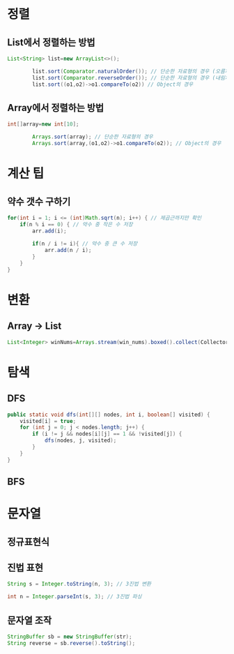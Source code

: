 # 정렬

## List에서 정렬하는 방법

```java
List<String> list=new ArrayList<>();

        list.sort(Comparator.naturalOrder()); // 단순한 자료형의 경우 (오름차순)
        list.sort(Comparator.reverseOrder()); // 단순한 자료형의 경우 (내림차순)
        list.sort((o1,o2)->o1.compareTo(o2)) // Object의 경우
```

## Array에서 정렬하는 방법

```java
int[]array=new int[10];

        Arrays.sort(array); // 단순한 자료형의 경우
        Arrays.sort(array,(o1,o2)->o1.compareTo(o2)); // Object의 경우
```

# 계산 팁

## 약수 갯수 구하기

```java
for(int i = 1; i <= (int)Math.sqrt(n); i++) { // 제곱근까지만 확인
    if(n % i == 0) { // 약수 중 작은 수 저장
        arr.add(i);
    
        if(n / i != i){ // 약수 중 큰 수 저장
            arr.add(n / i);
        }
    }
}
```

# 변환

## Array -> List

```java
List<Integer> winNums=Arrays.stream(win_nums).boxed().collect(Collectors.toList());
```

# 탐색

## DFS

```java
public static void dfs(int[][] nodes, int i, boolean[] visited) {
    visited[i] = true;
    for (int j = 0; j < nodes.length; j++) {
        if (i != j && nodes[i][j] == 1 && !visited[j]) {
            dfs(nodes, j, visited);
        }
    }
}
```

## BFS



# 문자열

## 정규표현식

## 진법 표현

```java
String s = Integer.toString(n, 3); // 3진법 변환

int n = Integer.parseInt(s, 3); // 3진법 파싱
```

## 문자열 조작
```java
StringBuffer sb = new StringBuffer(str);
String reverse = sb.reverse().toString(); 
```